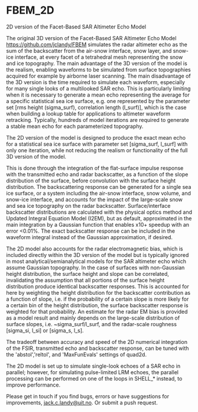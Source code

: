 # FBEM_2D
2D version of the Facet-Based SAR Altimeter Echo Model

The original 3D version of the Facet-Based SAR Altimeter Echo Model https://github.com/jclandy/FBEM simulates the radar altimeter echo as the sum of the backscatter from the air-snow interface, snow layer, and snow-ice interface, at every facet of a tetrahedral mesh representing the snow and ice topography. The main advantage of the 3D version of the model is the realism, enabling waveforms to be simulated from surface topographies acquired for example by airborne laser scanning. The main disadvantage of the 3D version is the time required to simulate each waveform, especially for many single looks of a multilooked SAR echo. This is particularly limiting when it is necessary to generate a mean echo representing the average for a specific statistical sea ice surface, e.g. one represented by the parameter set [rms height (sigma_surf), correlation length (l_surf)], which is the case when building a lookup table for applications to altimeter waveform retracking. Typically, hundreds of model iterations are required to generate a stable mean echo for each parameterized topography.

The 2D version of the model is designed to produce the exact mean echo for a statistical sea ice surface with parameter set [sigma_surf, l_surf] with only one iteration, while not reducing the realism or functionality of the full 3D version of the model.

This is done through the integration of the flat-surface impulse response with the transmitted echo and radar backscatter, as a function of the slope distribution of the surface, before convolution with the surface height distribution. The backscattering response can be generated for a single sea ice surface, or a system including the air-snow interface, snow volume, and snow-ice interface, and accounts for the impact of the large-scale snow and sea ice topography on the radar backscatter. Surface/interface backscatter distributions are calculated with the physical optics method and Updated Integral Equation Model (I2EM), but as default, approximated in the main integration by a Gaussian function that enables x10+ speedup with an error <0.01%. The exact backscatter response can be included in the waveform integral instead of the Gaussian approximation, if desired.

The 2D model also accounts for the radar electromagnetic bias, which is included directly within the 3D version of the model but is typically ignored in most analytical/semianalytical models for the SAR altimeter echo which assume Gaussian topography. In the case of surfaces with non-Gaussian height distribution, the surface height and slope can be correlated, invalidating the assumption that all portions of the surface height distribution produce identical backscatter responses. This is accounted for here by weighting the height distribution for the backscatter contribution as a function of slope, i.e. if the probability of a certain slope is more likely for a certain bin of the height distribution, the surface backscatter response is weighted for that probability. An estimate for the radar EM bias is provided as a model result and mainly depends on the large-scale distribution of surface slopes, i.e. ~sigma_surf/l_surf, and the radar-scale roughness [sigma_si, l_si] or [sigma_s, l_s].

The tradeoff between accuracy and speed of the 2D numerical integration of the FSIR, transmitted echo and backscatter response, can be tuned with the 'abstol','reltol', and 'MaxFunEvals' settings of quad2d.

The 2D model is set up to simulate single-look echoes of a SAR echo in parallel; however, for simulating pulse-limited LRM echoes, the parallel processing can be performed on one of the loops in SHELL_* instead, to improve performance.

Please get in touch if you find bugs, errors or have suggestions for improvements, jack.c.landy@uit.no. Or submit a push request.
